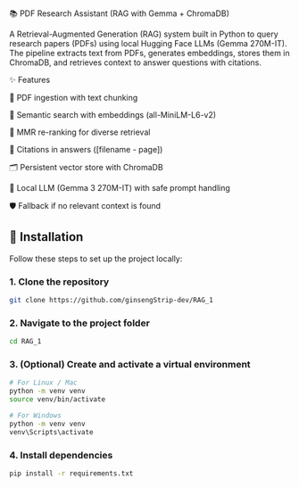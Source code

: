📚 PDF Research Assistant (RAG with Gemma + ChromaDB)

A Retrieval-Augmented Generation (RAG) system built in Python to query research papers (PDFs) using local Hugging Face LLMs (Gemma 270M-IT).
The pipeline extracts text from PDFs, generates embeddings, stores them in ChromaDB, and retrieves context to answer questions with citations.

✨ Features

📄 PDF ingestion with text chunking

🔎 Semantic search with embeddings (all-MiniLM-L6-v2)

🧠 MMR re-ranking for diverse retrieval

📑 Citations in answers ([filename - page])

🗂 Persistent vector store with ChromaDB

🤖 Local LLM (Gemma 3 270M-IT) with safe prompt handling

🛡 Fallback if no relevant context is found

## 🚀 Installation

Follow these steps to set up the project locally:

### 1. Clone the repository
```bash
git clone https://github.com/ginsengStrip-dev/RAG_1
```
### 2. Navigate to the project folder
```bash
cd RAG_1
```
### 3. (Optional) Create and activate a virtual environment
```bash
# For Linux / Mac
python -m venv venv
source venv/bin/activate

# For Windows
python -m venv venv
venv\Scripts\activate
```
### 4. Install dependencies
```bash
pip install -r requirements.txt
```
